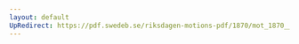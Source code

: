 ```yaml
---
layout: default
UpRedirect: https://pdf.swedeb.se/riksdagen-motions-pdf/1870/mot_1870__ak__00143/mot_1870__ak__00143_002.pdf
---
```

